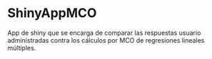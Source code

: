 # ShinyAppMCO
App de shiny que se encarga de comparar las respuestas usuario administradas contra los cálculos por MCO de regresiones lineales múltiples.
